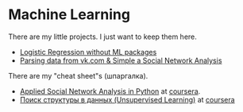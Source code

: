 # Machine Learning

There are my little projects. I just want to keep them here.
- [Logistic Regression without ML packages](https://github.com/ashimovtemirlan/Machine_Learning/tree/master/tengriknews_binary_classification)
- [Parsing data from vk.com & Simple a Social Network Analysis](https://github.com/ashimovtemirlan/Data_Science/tree/master/vk_api)

There are my "cheat sheet"s (шпаргалка).
- [Applied Social Network Analysis in Python](https://github.com/ashimovtemirlan/Data_Science/tree/master/coursera/Applied%20Social%20Network%20Analysis%20in%20Python) at [coursera](https://www.coursera.org/learn/python-social-network-analysis/home/welcome).
- [Поиск структуры в данных (Unsupervised Learning)](https://github.com/ashimovtemirlan/Data_Science/tree/master/coursera/%D0%9F%D0%BE%D0%B8%D1%81%D0%BA%20%D1%81%D1%82%D1%80%D1%83%D0%BA%D1%82%D1%83%D1%80%D1%8B%20%D0%B2%20%D0%B4%D0%B0%D0%BD%D0%BD%D1%8B%D1%85%20(Unsupervised%20Learning)) at [coursera](https://www.coursera.org/learn/unsupervised-learning/)
